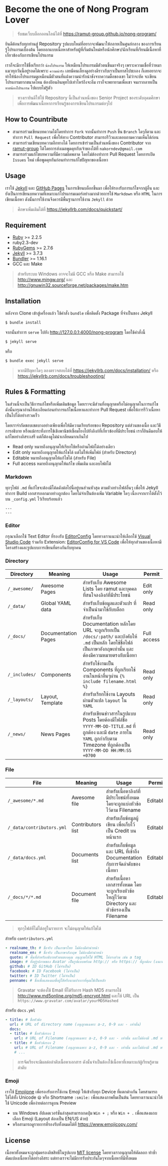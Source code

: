 # Become the one of Nong Program Lover

> รับชมเว็บบล็อกออนไลน์ได้ที่ https://ramut-group.github.io/nong-program/

ยินดีต้อนรับทุกท่านสู่ Repository รูปแบบใหม่ที่อยากจะพัฒนาให้กลายเป็นศูนย์กลาง ของการเรียนรู้โปรแกรมเบื้องต้น โดยออกแบบเนื้อหาสำหรับผู้ที่เริ่มต้นใหม่หรือนักศึกษา/นักเรียนที่เรียนมีเนื้อหาที่เกี่ยวข้องกับการเขียนโปรแกรม

เราก็จะมีการใช้ชื่อเรียกว่า `น้องโปรแกรม` ให้เหมือนโปรแกรมมีตัวตนขึ้นมาจริงๆ เพราะความเชื่อที่ว่าหมาแมวทุกวันนี้อยู่รอดได้เพราะ `ความน่ารัก` เลยมีคนเลี้ยงดูอย่างดีราวกับเราเป็นทาสไปซะเอง ก็เลยอยากจะทำให้น้องโปรแกรมดูเหมือนมีตัวตนที่แฝงความน่ารักน่าชังจากความดื้อของเขา ไม่ว่าจะบัค จะเขียนโปรแกรมยากขนาดไหน ต้องป้อนอินพุทไปเท่าไหร่ถึงจะอิ่ม เราก็จะพยายามเพื่อเขา จนเรากลายเป็น `ทาสน้องโปรแกรม` ไปแบบไม่รู้ตัว

> ทางเรายินดีให้ใช้ Repository นี้เป็นส่วนหนึ่งของ Senior Project ของระดับอุดมศึกษา เพื่อการพัฒนาเนื้อหาการเรียนรู้ของการเขียนโปรแกรมต่อๆไป

## How to Countribute

- สามารถร่วมเขียนบทความได้โดยทำการ `Fork` จากนั้นทำการ `Push` ขึ้น `Branch` ใดๆก็ตาม และทำการ `Pull Request` เพื่อให้ทาง Contributor สามารถรีวิวและตอบถามความเห็นได้ก่อน
- สามารถร่วมเขียนบทความอีกทางได้ โดยการเข้าร่วมเป็นส่วนหนึ่งของ Contributor จาก [ramut-group](https://github.com/ramut-group) ได้โดยการส่งเมลพูดคุยกับเจ้าของได้ที่ `nakorndev@gmail.com`
- สามารถร่วมแก้ไขบทความที่มีความผิดพลาด โดยไม่ต้องทำการ Pull Request โดยการเปิด `Issues` ใหม่ เพื่อพูดคุยกันก่อนทำการแก้ไขปัญหาของเนื้อหา

## Usage

เราใช้ [Jekyll](jekyllrb.com) และ [GitHub Pages](https://pages.github.com) ในการเขียนบล็อกขึ้นมา เพื่อให้รองรับการแก้ไขจากผู้อื่น และยังเป็นการเขียนบทความที่เหมาะแก่โปรแกรมเมอร์อย่างมากด้วยการใช้ `Markdown` หรือ `HTML` ในการเขียนเนื้อหา ดังนั้นการใช้งานจึงควรมีพื้นฐานการใช้งาน `Jekyll` ด้วย

> ศึกษาเพิ่มเติมได้ที่ https://jekyllrb.com/docs/quickstart/

## Requirement

- [Ruby](https://rubyinstaller.org/downloads/) >= 2.2.5
- ruby2.3-dev
- [RubyGems](https://rubygems.org/pages/download) >= 2.7.6
- [Jekyll](https://jekyllrb.com/) >= 3.7.3
- [Bundler](http://bundler.io/) >= 1.16.1
- GCC และ Make

> สำหรับระบบ Windows อาจจะไม่มี GCC หรือ Make สามารถใช้ http://www.mingw.org/ และ http://gnuwin32.sourceforge.net/packages/make.htm

## Installation

หลังจาก Clone เข้าสู่เครื่องแล้ว ใช้คำสั่ง `bundle` เพื่อติดตั้ง Package ที่จำเป็นของ Jekyll

```bash
$ bundle install
```

จากนั้นทำการ `serve` ไปยัง http://127.0.0.1:4000/nong-program โดยใช้คำสั่งนี้

```bash
$ jekyll serve
```

หรือ

```bash
$ bundle exec jekyll serve
```

> หากมีปัญหาใดๆ ลองตรวจสอบได้ที่ https://jekyllrb.com/docs/installation/ หรือ https://jekyllrb.com/docs/troubleshooting/

## Rules & Formatting

ในส่วนนี้จะเป็นวิธีการแก้ไขหรือเพิ่มเติมข้อมูล โดยเราจะมีส่วนที่อนุญาตหรือไม่อนุญาตในการแก้ไข ดังนั้นกรุณาอ่านให้ละเอียดก่อนทำการแก้ไขเนื้อหาและทำการ Pull Request เพื่อให้การรีวิวเนื้อหาเป็นไปได้อย่างรวดเร็ว

โดยเราจำกัดขอบเขตบางอย่างเพียงเพื่อให้มีความเรียบร้อยของ Repository แต่ส่วนของเนื้อ และวิธีการอธิบาย หรือแม้กระทั่งการใช้เชิงพานิชย์เชื่อมโยงไปยังลิงก์ที่เกี่ยวข้องที่มีประโยชน์ เราก็ยินดีมอบให้แก้ไขอย่างอิสระเสรี แต่ก็ต้องดูไม่น่าเกลียดมากเกินไป

- Read only หมายถึงอนุญาตให้เรียกใช้หรืออ่านไฟล์ได้อย่างเดียว
- Edit only หมายถึงอนุญาตให้แก้ไขได้ แต่ไม่ให้เพิ่มไฟล์ (สำหรับ Directory)
- Editable หมายถึงอนุญาตให้แก้ไขได้ (สำหรับ File)
- Full access หมายถึงอนุญาตให้แก้ไข เพิ่มเติม และลบไฟล์ได้

### Markdown

ทุกๆไฟล์ `.md` ที่แก้ไขจะต้องมีโค้ดดังต่อไปนี้อยู่บนส่วนหัวสุด ตามตัวอย่างไฟล์อื่นๆ เพื่อให้ Jekyll ทำการ Build เอกสารออกมาอย่างถูกต้อง โดยไม่จำเป็นต้องเพิ่ม Variable ใดๆ เนื่องจากเราได้ตั้งไว้บน `_config.yml` ไว้เรียบร้อยแล้ว

```
---
---
```

### Editor

กรุณาเลือกใช้ Text Editor ที่รองรับ [EditorConfig](http://editorconfig.org/) โดยทางเราแนะนำให้เลือกใช้ [Visual Studio Code](https://code.visualstudio.com/) ร่วมกับ Extension: [EditorConfig for VS Code](https://marketplace.visualstudio.com/items?itemName=EditorConfig.EditorConfig) เพื่อให้ทุกส่วนของเนื้อหามีโครงสร้างและรูปแบบการเขียนที่ตรงกันกับทุกคน

### Directory

| Directory | Meaning | Usage | Permit |
| --- | --- | --- | --- |
| `/_awesome/` | Awesome Pages | สำหรับเก็บ Awesome Lists โดย ramut และบุคคลที่สนใจลงลิงก์ที่มีประโยชน์ | Edit only |
| `/_data/` | Global YAML data | สำหรับเก็บข้อมูลและตัวแปร ที่จำเป็นนำมาใช้กับบล็อก | Read only |
| `/_docs/` | Documentation Pages | สำหรับเก็บ Documentation หลักโดย URL จะถูกเรียกเป็น `/docs/:path/` และบังคับให้ `.md` เป็นหลัก โดยใช้ชื่อไฟล์เป็นภาษาอังกฤษเท่านั้น และต้องมีความหมายตรงกับเนื้อหา | Full access |
| `/_includes/` | Components | สำหรับใช้งานเป็น Components ที่ถูกเรียกใช้งานในหน้าอื่นๆผ่าน `{% include filename.html %}` | Read only |
| `/_layouts/` | Layout, Template | สำหรับเรียกใช้งาน Layouts ผ่านตัวแปล `layout` ใน `YAML` | Read only |
| `/_news/` | News Pages | สำหรับเขียนข่าวสารในรูปแบบ Posts โดยต้องมีไฟล์ชื่อ `YYYY-MM-DD-TITLE.md` ที่ถูกต้อง และมี `date` ภายใน `YAML` ถูกกำกับตาม Timezone ที่ถูกต้องเป็น `YYYY-MM-DD HH:MM:SS +0700` | Read only |

### File

| File | Meaning | Usage | Permit |
| --- | --- | --- | --- |
| `/_awesome/*.md` | Awesome file | สำหรับเนื้อหาลิงก์ที่มีประโยชน์ทั้งหมด โดยจะถูกแบ่งหัวข้อไว้ตาม Filename | Editable |
| `/_data/contributors.yml` | Contributors list | สำหรับเก็บข้อมูลผู้เขียน เพื่อเก็บไว้เป็น Credit บนหน้าแรก | Editable |
| `/_data/docs.yml` | Documents list | สำหรับเก็บข้อมูล และ URL ที่เข้าถึง Documentation กับการจัดลำดับของเนื้อหา | Editable |
| `/_docs/*/*.md` | Document file | สำหรับเนื้อหาเอกสารทั้งหมด โดยจะถูกเรียงหัวข้อใหญ่ไว้ตาม Directory และหัวข้อรองเป็น Filename | Editable |

> ทุกๆไฟล์ที่ไม่ได้อยู่ในรายการ จะไม่อนุญาตให้แก้ไขได้

สำหรับ `contributors.yml`

```yml
- realname_th: # ชื่อจริง เป็นภาษาไทย ไม่ต้องมีคำนำหน้า
  realname_en: # ชื่อจริง เป็นภาษาอังกฤษ ไม่ต้องมีคำนำหน้า
  quote: # พื้นที่สำหรับอธิบายตัวตนของคุณ อนุญาตให้ใช้ HTML ได้บางส่วน เช่น a tag
  image: # ที่อยู่รูปภาพของ Avatar เป็นรูปแบบพร้อม http:// หรือ https:// ที่ถูกต้อง (แนะนำให้ใช้ Gravatar ตามตัวอย่างบนไฟล์)
  github: # ID GitHub (ไม่จำเป็น)
  facebook: # ID Facebook (ไม่จำเป็น)
  twitter: # ID Twitter (ไม่จำเป็น)
  penname: # ชื่อเพื่อแสดงผลชื่อผู้ใช้หรือนามปากกาที่คุณใช้เป็นหลัก
```

> Gravatar จะต้องใช้ Email ที่ได้รับการ Hash MD5 สามารถใช้ http://www.md5online.org/md5-encrypt.html และใช้ URL เป็น `https://www.gravatar.com/avatar/yourMD5Hashed`

สำหรับ `docs.yml`

```yml
- title: # ชื่อหัวข้อ
  url: # URL of directory name (อนุญาตเฉพาะ a-z, 0-9 และ - เท่านั้น)
  docs:
  - title: # ชื่อหัวข้อรอง 1
    url: # URL of Filename (อนุญาตเฉพาะ a-z, 0-9 และ - เท่านั้น และไม่ต้องมี .md หรือ .html)
  - title: # ชื่อหัวข้อรอง 2
    url: # URL of Filename (อนุญาตเฉพาะ a-z, 0-9 และ - เท่านั้น และไม่ต้องมี .md หรือ .html)
    # ...
```

> การจัดเรียงจะมีผลต่อลำดับเนื้อหาเอกสาร ดังนั้นจำเป็นต้องใช้เนื้อหาที่เหมาะแก่ผู้เรียนรู้ตามลำดับ

### Emoji

เราใช้ [Emojione](https://www.emojione.com/) เพื่อรองรับการใช้งาน Emoji ให้เข้ากับทุก Device ที่แตกต่างกัน โดยสามารถใช้ได้ทั้ง Unicode `😄` หรือ Shortname `:smile:` เพื่อแสดงภาพยิ้มเป็นต้น โดยทางเราแนะนำให้ใช้ Unicode เพื่อง่ายต่อการดูบน Preview 

- บน Windows อัปเดตเวอร์ชั่นล่าสุดสามารถกดปุ่ม `Win + ;` หรือ `Win + .` เพื่อแสดงแถบเลือก Emoji (Layout ต้องเป็น EN/US ด้วย)
- หรือสามารถดูรายการที่รองรับทั้งหมดได้ที่ https://www.emojicopy.com/

## License

เนื้อหาทั้งหมดจะถูกคุ้มครองลิขสิทธิ์ในรูปแบบ [MIT license](https://www.gnu.org/licenses/lgpl-3.0.en.html) โดยทางเราอนุญาตให้คัดลอก ทำซ้ำ ดัดแปลงเนื้อหาได้อย่างอิสระ แต่ทางเราจะไม่มีการรับประกันใดๆจากเนื้อหาที่มีทั้งหมด

